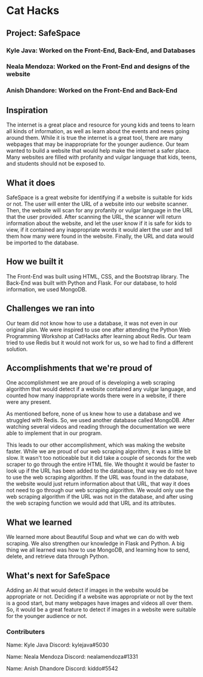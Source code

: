 # Cat Hacks
## Project: SafeSpace

### Kyle Java: Worked on the Front-End, Back-End, and Databases
### Neala Mendoza: Worked on the Front-End and designs of the website
### Anish Dhandore: Worked on the Front-End and Back-End

## Inspiration

The internet is a great place and resource for young kids and teens to learn all kinds of information, as well as learn about the events and news going around them. While it is true the internet is a great tool, there are many webpages that may be inappropriate for the younger audience. Our team wanted to build a website that would help make the internet a safer place. Many websites are filled with profanity and vulgar language that kids, teens, and students should not be exposed to.

## What it does

SafeSpace is a great website for identifying if a website is suitable for kids or not. The user will enter the URL of a website into our website scanner. Then, the website will scan for any profanity or vulgar language in the URL that the user provided. After scanning the URL, the scanner will return information about the website, and let the user know if it is safe for kids to view, if it contained any inappropriate words it would alert the user and tell them how many were found in the website. Finally, the URL and data would be imported to the database.

## How we built it

The Front-End was built using HTML, CSS, and the Bootstrap library. The Back-End was built with Python and Flask. For our database, to hold information, we used MongoDB.

## Challenges we ran into

Our team did not know how to use a database, it was not even in our original plan. We were inspired to use one after attending the Python Web Programming Workshop at CatHacks after learning about Redis. Our team tried to use Redis but it would not work for us, so we had to find a different solution.

## Accomplishments that we're proud of

One accomplishment we are proud of is developing a web scraping algorithm that would detect if a website contained any vulgar language, and counted how many inappropriate words there were in a website, if there were any present.

As mentioned before, none of us knew how to use a database and we struggled with Redis. So, we used another database called MongoDB. After watching several videos and reading through the documentation we were able to implement that in our program.

This leads to our other accomplishment, which was making the website faster. While we are proud of our web scraping algorithm, it was a little bit slow. It wasn't too noticeable but it did take a couple of seconds for the web scraper to go through the entire HTML file. We thought it would be faster to look up if the URL has been added to the database, that way we do not have to use the web scraping algorithm. If the URL was found in the database, the website would just return information about that URL, that way it does not need to go through our web scraping algorithm.  We would only use the web scraping algorithm if the URL was not in the database, and after using the web scraping function we would add that URL and its attributes.

## What we learned

We learned more about Beautiful Soup and what we can do with web scraping. We also strengthen our knowledge in Flask and Python. A big thing we all learned was how to use MongoDB, and learning how to send, delete, and retrieve data through Python.

## What's next for SafeSpace

Adding an AI that would detect if images in the website would be appropriate or not. Deciding if a website was appropriate or not by the text is a good start, but many webpages have images and videos all over them. So, it would be a great feature to detect if images in a website were suitable for the younger audience or not.


### Contributers
Name: Kyle Java
Discord: kylejava#5030

Name: Neala Mendoza
Discord: nealamendoza#1331

Name: Anish Dhandore
Discord: kiddo#5542
